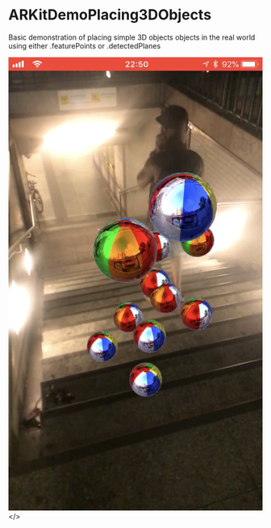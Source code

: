 #  ARKitDemoPlacing3DObjects

Basic demonstration of placing simple 3D objects objects in the real world using either .featurePoints or .detectedPlanes

<img src="screen.png"></>
